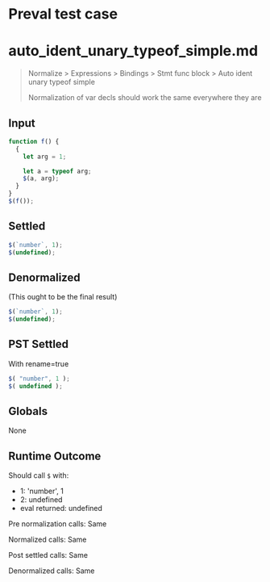 # Preval test case

# auto_ident_unary_typeof_simple.md

> Normalize > Expressions > Bindings > Stmt func block > Auto ident unary typeof simple
>
> Normalization of var decls should work the same everywhere they are

## Input

`````js filename=intro
function f() {
  {
    let arg = 1;

    let a = typeof arg;
    $(a, arg);
  }
}
$(f());
`````


## Settled


`````js filename=intro
$(`number`, 1);
$(undefined);
`````


## Denormalized
(This ought to be the final result)

`````js filename=intro
$(`number`, 1);
$(undefined);
`````


## PST Settled
With rename=true

`````js filename=intro
$( "number", 1 );
$( undefined );
`````


## Globals


None


## Runtime Outcome


Should call `$` with:
 - 1: 'number', 1
 - 2: undefined
 - eval returned: undefined

Pre normalization calls: Same

Normalized calls: Same

Post settled calls: Same

Denormalized calls: Same
